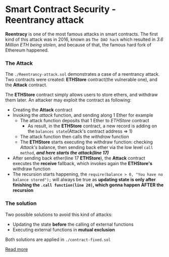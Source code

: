 # Smart Contract Security - Reentrancy attack

**Reentracy** is one of the most famous attacks in smart contracts. The first kind of this attack was in 2016, known as `The DAO hack` which resulted in *3.6 Million ETH being stolen*, and because of that, the famous hard fork of Ethereum happened.

### The Attack

The `./Reentrancy-attack.sol` demonstrates a case of a reentrancy attack. Two contracts were created: **ETHStore** contract(the vulnerable one), and the **Attack** contract.

The **ETHStore** contract simply allows users to store ethers, and withdraw them later. 
An attacker may exploit the contract as following:
- Creating the **Attack** contract
- Invoking the *attack* function, and sending along 1 Ether for example
  - The attack function deposits that 1 Ether to *ETHStore* contract
    - As result, in the **ETHStore** contract, a new record is adding on the `balances state`(Attack's contract address => 1)
  - The attack function then calls the *withdraw* function
  - The **ETHStore** starts executing the withdraw function: checking *Attack's* balance, then sending back ether via the low level `call method`, ***and here starts the attack(line 17)***
- After sending back ether(line 17 **ETHStore**), the **Attack** contract executes the **receive** fallback, which invokes again the **ETHStore's** withdraw function
- The recursion starts happening, the `require(balance > 0, "You have no balance stored");` will always be true as **updating state is only after finishing the `.call function(line 20)`, which gonna happen AFTER the recursion**

### The solution

Two possible solutions to avoid this kind of attacks:
- Updating the state **before** the calling of external functions
- Executing external functions in **mutual exclusion**

Both solutions are applied in `./contract-fixed.sol`

[Read more](https://github.com/ethereumbook/ethereumbook/blob/develop/09smart-contracts-security.asciidoc#reentrancy)
